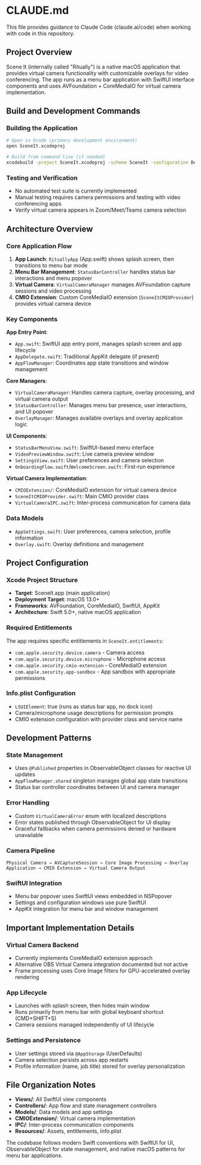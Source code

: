# CLAUDE.md

This file provides guidance to Claude Code (claude.ai/code) when working with code in this repository.

## Project Overview

Scene It (internally called "Ritually") is a native macOS application that provides virtual camera functionality with customizable overlays for video conferencing. The app runs as a menu bar application with SwiftUI interface components and uses AVFoundation + CoreMediaIO for virtual camera implementation.

## Build and Development Commands

### Building the Application
```bash
# Open in Xcode (primary development environment)
open SceneIt.xcodeproj

# Build from command line (if needed)
xcodebuild -project SceneIt.xcodeproj -scheme SceneIt -configuration Debug build
```

### Testing and Verification
- No automated test suite is currently implemented
- Manual testing requires camera permissions and testing with video conferencing apps
- Verify virtual camera appears in Zoom/Meet/Teams camera selection

## Architecture Overview

### Core Application Flow
1. **App Launch**: `RituallyApp` (App.swift) shows splash screen, then transitions to menu bar mode
2. **Menu Bar Management**: `StatusBarController` handles status bar interactions and menu popover
3. **Virtual Camera**: `VirtualCameraManager` manages AVFoundation capture sessions and video processing
4. **CMIO Extension**: Custom CoreMediaIO extension (`SceneItCMIOProvider`) provides virtual camera device

### Key Components

**App Entry Point**:
- `App.swift`: SwiftUI app entry point, manages splash screen and app lifecycle
- `AppDelegate.swift`: Traditional AppKit delegate (if present)
- `AppFlowManager`: Coordinates app state transitions and window management

**Core Managers**:
- `VirtualCameraManager`: Handles camera capture, overlay processing, and virtual camera output
- `StatusBarController`: Manages menu bar presence, user interactions, and UI popover
- `OverlayManager`: Manages available overlays and overlay application logic

**UI Components**:
- `StatusBarMenuView.swift`: SwiftUI-based menu interface
- `VideoPreviewWindow.swift`: Live camera preview window
- `SettingsView.swift`: User preferences and camera selection
- `OnboardingFlow.swift`/`WelcomeScreen.swift`: First-run experience

**Virtual Camera Implementation**:
- `CMIOExtension/`: CoreMediaIO extension for virtual camera device
- `SceneItCMIOProvider.swift`: Main CMIO provider class
- `VirtualCameraIPC.swift`: Inter-process communication for camera data

### Data Models
- `AppSettings.swift`: User preferences, camera selection, profile information
- `Overlay.swift`: Overlay definitions and management

## Project Configuration

### Xcode Project Structure
- **Target**: SceneIt.app (main application)
- **Deployment Target**: macOS 13.0+
- **Frameworks**: AVFoundation, CoreMediaIO, SwiftUI, AppKit
- **Architecture**: Swift 5.0+, native macOS application

### Required Entitlements
The app requires specific entitlements in `SceneIt.entitlements`:
- `com.apple.security.device.camera` - Camera access
- `com.apple.security.device.microphone` - Microphone access
- `com.apple.security.cmio-extension` - CoreMediaIO extension
- `com.apple.security.app-sandbox` - App sandbox with appropriate permissions

### Info.plist Configuration
- `LSUIElement`: true (runs as status bar app, no dock icon)
- Camera/microphone usage descriptions for permission prompts
- CMIO extension configuration with provider class and service name

## Development Patterns

### State Management
- Uses `@Published` properties in ObservableObject classes for reactive UI updates
- `AppFlowManager.shared` singleton manages global app state transitions
- Status bar controller coordinates between UI and camera manager

### Error Handling
- Custom `VirtualCameraError` enum with localized descriptions
- Error states published through ObservableObject for UI display
- Graceful fallbacks when camera permissions denied or hardware unavailable

### Camera Pipeline
```
Physical Camera → AVCaptureSession → Core Image Processing → Overlay Application → CMIO Extension → Virtual Camera Output
```

### SwiftUI Integration
- Menu bar popover uses SwiftUI views embedded in NSPopover
- Settings and configuration windows use pure SwiftUI
- AppKit integration for menu bar and window management

## Important Implementation Details

### Virtual Camera Backend
- Currently implements CoreMediaIO extension approach
- Alternative OBS Virtual Camera integration documented but not active
- Frame processing uses Core Image filters for GPU-accelerated overlay rendering

### App Lifecycle
- Launches with splash screen, then hides main window
- Runs primarily from menu bar with global keyboard shortcut (CMD+SHIFT+S)
- Camera sessions managed independently of UI lifecycle

### Settings and Persistence
- User settings stored via `@AppStorage` (UserDefaults)
- Camera selection persists across app restarts
- Profile information (name, job title) stored for overlay personalization

## File Organization Notes

- **Views/**: All SwiftUI view components
- **Controllers/**: App flow and state management controllers  
- **Models/**: Data models and app settings
- **CMIOExtension/**: Virtual camera implementation
- **IPC/**: Inter-process communication components
- **Resources/**: Assets, entitlements, Info.plist

The codebase follows modern Swift conventions with SwiftUI for UI, ObservableObject for state management, and native macOS patterns for menu bar applications.